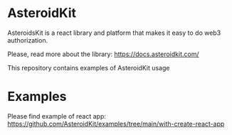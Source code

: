 # AsteroidKit
AsteroidsKit is a react library and platform that makes it easy to do web3 authorization.

Please, read more about the library:
https://docs.asteroidkit.com/

This repository contains examples of AsteroidKit usage
# Examples
Please find example of react app:
https://github.com/AsteroidKit/examples/tree/main/with-create-react-app

